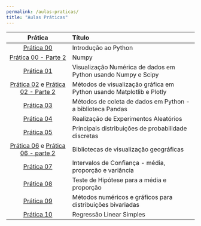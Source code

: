 ```yaml
---
permalink: /aulas-praticas/
title: "Aulas Práticas"
---
```


| Prática | Título |
| :---: | :--- |
| [Prática 00](https://github.com/marcielbp/Statistics-and-Probability/blob/master/python/notebooks/praticas/pr00.ipynb) | Introdução ao Python |
| [Prática 00 - Parte 2](https://github.com/marcielbp/Statistics-and-Probability/blob/master/python/notebooks/praticas/aula-2-numpy.ipynb) | Numpy |
| [Prática 01](https://github.com/marcielbp/Statistics-and-Probability/blob/master/python/notebooks/praticas/pr01.ipynb) | Visualização Numérica de dados em Python usando Numpy e Scipy |
| [Prática 02](https://github.com/marcielbp/Statistics-and-Probability/blob/master/python/notebooks/praticas/pr02.ipynb) e [Prática 02 - Parte 2](https://github.com/marcielbp/Statistics-and-Probability/blob/master/python/notebooks/praticas/pr02_2.ipynb)  | Métodos de visualização gráfica em Python usando Matplotlib e Plotly |
| [Prática 03](https://github.com/marcielbp/Statistics-and-Probability/blob/master/python/notebooks/praticas/pr03.ipynb) | Métodos de coleta de dados em Python - a biblioteca Pandas |
| [Prática 04](https://github.com/marcielbp/Statistics-and-Probability/blob/master/python/notebooks/praticas/pr04.ipynb) | Realização de Experimentos Aleatórios |
| [Prática 05](https://github.com/marcielbp/Statistics-and-Probability/blob/master/python/notebooks/praticas/pr05.ipynb) | Principais distribuições de probabilidade discretas |
| [Prática 06](https://github.com/marcielbp/Statistics-and-Probability/blob/master/python/notebooks/praticas/pr06.ipynb) e [Prática 06 - parte 2](https://github.com/marcielbp/Statistics-and-Probability/blob/master/python/notebooks/praticas/pr06_p2.ipynb)| Bibliotecas de visualização geográficas |
| [Prática 07](https://github.com/marcielbp/Statistics-and-Probability/blob/master/python/notebooks/praticas/pr07.ipynb) | Intervalos de Confiança - média, proporção e variância |
| [Prática 08](https://github.com/marcielbp/Statistics-and-Probability/blob/master/python/notebooks/praticas/pr08.ipynb) | Teste de Hipótese para a média e proporção |
| [Prática 09](https://github.com/marcielbp/Statistics-and-Probability/blob/master/python/notebooks/praticas/pr09.ipynb) | Métodos numéricos e gráficos para distribuições bivariadas |
| [Prática 10](https://github.com/marcielbp/Statistics-and-Probability/blob/master/python/notebooks/praticas/pr10.ipynb) | Regressão Linear Simples |
